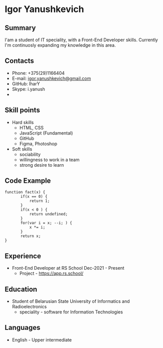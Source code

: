 # Igor Yanushkevich

## Summary

I'am a student of IT speciality, with a Front-End Developer skills. Сurrently I'm continuosly expanding my knowledge in this area.

## Contacts

* Phone: +375(29)1166404
* E-mail: igor.yanushkevich@gmail.com
* GitHub: IharY
* Skype: i.yanush
* 
## Skill points

* Hard skills
  + HTML, CSS
  + JavaScript (Fundamental)
  + GitHub
  + Figma, Photoshop
* Soft skills
  + sociability
  + willingness to work in a team
  + strong desire to learn

## Code Example

```
function fact(x) {
       if(x == 0) {
           return 1;
       }
       if(x < 0 ) {
           return undefined;
       }
       for(var i = x; --i; ) {
           x *= i;
       }
       return x;
}
```

## Experience

* Front-End Developer at RS School Dec-2021 - Present
  + Project - https://app.rs.school/

## Education

* Student of Belarusian State University of Informatics and Radioelectronics
  + speciality - software for Information Technologies

## Languages

* English - Upper intermediate
